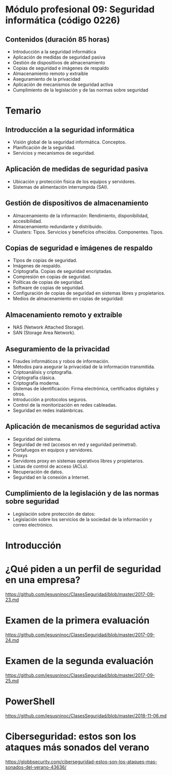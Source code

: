 # Módulo profesional 09: Seguridad informática (código 0226)
## Contenidos (duración 85 horas)

- Introducción a la seguridad informática
- Aplicación de medidas de seguridad pasiva
- Gestión de dispositivos de almacenamiento
- Copias de seguridad e imágenes de respaldo
- Almacenamiento remoto y extraíble
- Aseguramiento de la privacidad
- Aplicación de mecanismos de seguridad activa
- Cumplimiento de la legislación y de las normas sobre seguridad

# Temario
## Introducción a la seguridad informática
- Visión global de la seguridad informática. Conceptos.
- Planificación de la seguridad.
- Servicios y mecanismos de seguridad.

## Aplicación de medidas de seguridad pasiva
-  Ubicación y protección física de los equipos y servidores.
- Sistemas de alimentación interrumpida (SAI).

## Gestión de dispositivos de almacenamiento
- Almacenamiento de la información: Rendimiento, disponibilidad, accesibilidad.
- Almacenamiento redundante y distribuido.
- Clusters: Tipos. Servicios y beneficios ofrecidos. Componentes. Tipos.

## Copias de seguridad e imágenes de respaldo
- Tipos de copias de seguridad.
- Imágenes de respaldo.
- Criptografía. Copias de seguridad encriptadas.
- Compresión en copias de seguridad.
- Políticas de copias de seguridad.
- Software de copias de seguridad.
- Configuración de copias de seguridad en sistemas libres y propietarios.
- Medios de almacenamiento en copias de seguridad:

## Almacenamiento remoto y extraíble
- NAS (Network Attached Storage).
- SAN (Storage Area Network).

## Aseguramiento de la privacidad
- Fraudes informáticos y robos de información.
- Métodos para asegurar la privacidad de la información transmitida.
- Criptoanálisis y criptografía.
- Criptografía clásica.
- Criptografía moderna.
- Sistemas de identificación: Firma electrónica, certificados digitales y otros.
- Introducción a protocolos seguros.
- Control de la monitorización en redes cableadas.
- Seguridad en redes inalámbricas.

## Aplicación de mecanismos de seguridad activa
- Seguridad del sistema.
- Seguridad de red (accesos en red y seguridad perimetral).
- Cortafuegos en equipos y servidores.
- Proxys
- Servidores proxy en sistemas operativos libres y propietarios.
- Listas de control de acceso (ACLs).
- Recuperación de datos.
- Seguridad en la conexión a Internet.

## Cumplimiento de la legislación y de las normas sobre seguridad
- Legislación sobre protección de datos:
- Legislación sobre los servicios de la sociedad de la información y correo electrónico.

# Introducción
# ¿Qué piden a un perfil de seguridad en una empresa?
https://github.com/jesusninoc/ClasesSeguridad/blob/master/2017-09-23.md

# Examen de la primera evaluación
https://github.com/jesusninoc/ClasesSeguridad/blob/master/2017-09-24.md

# Examen de la segunda evaluación
https://github.com/jesusninoc/ClasesSeguridad/blob/master/2017-09-25.md

# PowerShell
https://github.com/jesusninoc/ClasesSeguridad/blob/master/2018-11-06.md

# Ciberseguridad: estos son los ataques más sonados del verano
https://globbsecurity.com/ciberseguridad-estos-son-los-ataques-mas-sonados-del-verano-43636/
